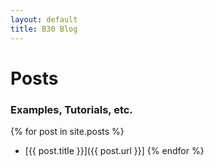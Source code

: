 ```yaml
---
layout: default
title: B30 Blog
---
```


# Posts
### Examples, Tutorials, etc.

{% for post in site.posts %}
- [{{ post.title }}]({{ post.url }}]
{% endfor %}
